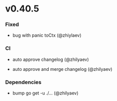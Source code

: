 # v0.40.5

### Fixed

* bug with panic toCtx (@zhiylaev)

### CI

* auto approve changelog (@zhilyaev)

* auto approve and merge changelog (@zhilyaev)

### Dependencies

* bump go get -u ./... (@zhilyaev)

